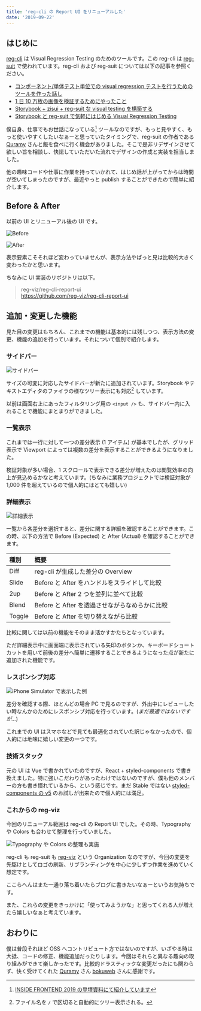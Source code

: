```yaml
---
title: 'reg-cli の Report UI をリニューアルした'
date: '2019-09-22'
---
```


## はじめに

[reg-cli](https://github.com/reg-viz/reg-cli) は Visual Regression Testing のためのツールです。この reg-cli は [reg-suit](https://github.com/reg-viz/reg-suit) で使われています。reg-cli および reg-suit については以下の記事を参照ください。

- [コンポーネント/単体テスト単位での visual regression テストを行うためのツールを作った話し](https://qiita.com/bokuweb/items/bf9de229a3c91c01a480)
- [1 日 10 万枚の画像を検証するためにやったこと](https://qiita.com/Quramy/items/46d0b09ae4d8887b0941)
- [Storybook + zisui + reg-suit な visual testing を構築する](https://qiita.com/hey_cube/items/fbeab4302cfb617cf941)
- [Storybook と reg-suit で気軽にはじめる Visual Regression Testing](https://blog.wadackel.me/2018/storybook-chrome-screenshot-with-reg-viz/)

僕自身、仕事でもお世話になっている[^1] ツールなのですが、もっと見やすく、もっと使いやすくしたいなぁーと思っていたタイミングで、reg-suit の作者である [Quramy](https://twitter.com/quramy) さんと飯を食べに行く機会がありました。そこで是非リデザインさせて欲しい旨を相談し、快諾していただいた流れでデザインの作成と実装を担当しました。

他の趣味コードや仕事に作業を持っていかれて、はじめ話が上がってからは時間が空いてしまったのですが、最近やっと publish することができたので簡単に紹介します。

## Before & After

以前の UI とリニューアル後の UI です。

![Before](before.png)

![After](after.png)

表示要素こそそれほど変わっていませんが、表示方法やぱっと見は比較的大きく変わったかと思います。

ちなみに UI 実装のリポジトリは以下。

> reg-viz/reg-cli-report-ui  
> https://github.com/reg-viz/reg-cli-report-ui

## 追加・変更した機能

見た目の変更はもちろん、これまでの機能は基本的には残しつつ、表示方法の変更、機能の追加を行っています。それについて個別で紹介します。

### サイドバー

![サイドバー](sidebar.png)

サイズの可変に対応したサイドバーが新たに追加されています。Storybook やテキストエディタのファイラの様なツリー表示にも対応[^2] しています。

以前は画面右上にあったフィルタリング用の `<input />` も、サイドバー内に入れることで機能にまとまりができました。

### 一覧表示

これまでは一行に対して一つの差分表示 (1 アイテム) が基本でしたが、グリッド表示で Viewport によっては複数の差分を表示することができるようになりました。

検証対象が多い場合、1 スクロールで表示できる差分が増えたのは閲覧効率の向上が見込めるかなと考えています。(ちなみに業務プロジェクトでは検証対象が 1,000 件を超えているので個人的にはとても嬉しい)

### 詳細表示

![詳細表示](viewer.png)

一覧から各差分を選択すると、差分に関する詳細を確認することができます。この時、以下の方法で Before (Expected) と After (Actual) を確認することができます。

| 種別   | 概要                                           |
| :----- | :--------------------------------------------- |
| Diff   | reg-cli が生成した差分の Overview              |
| Slide  | Before と After をハンドルをスライドして比較   |
| 2up    | Before と After 2 つを並列に並べて比較         |
| Blend  | Before と After を透過させながらなめらかに比較 |
| Toggle | Before と After を切り替えながら比較           |

比較に関しては以前の機能をそのまま活かすかたちとなっています。

ただ詳細表示中に画面端に表示されている矢印のボタンか、キーボードショートカットを用いて前後の差分へ簡単に遷移することできるようになった点が新たに追加された機能です。

### レスポンシブ対応

![iPhone Simulator で表示した例](iphone.png)

差分を確認する際、ほとんどの場合 PC で見るのですが、外出中にレビューしたい時なんかのためにレスポンシブ対応を行っています。(_まだ最適ではないですが..._)

これまでの UI はスマホなどで見ても最適化されていた訳じゃなかったので、個人的には地味に嬉しい変更の一つです。

### 技術スタック

元の UI は Vue で書かれていたのですが、React + styled-components で書き換えました。特に強いこだわりがあったわけではないのですが、僕も他のメンバーの方も書き慣れているから、という感じです。まだ Stable ではない [styled-components の v5](https://medium.com/styled-components/announcing-styled-components-v5-beast-mode-389747abd987) のお試しが出来たので個人的には満足。

### これからの reg-viz

今回のリニューアル範囲は reg-cli の Report UI でした。その時、Typography や Colors も合わせて整理を行っていました。

![Typography や Colors の整理も実施](design.png)

reg-cli も reg-suit も [reg-viz](https://github.com/reg-viz) という Organization なのですが、今回の変更を先駆けとしてロゴの刷新、リブランディングを中心に少しずつ作業を進めていく想定です。

ここらへんはまた一通り落ち着いたらブログに書きたいなぁーというお気持ちです。

また、これらの変更をきっかけに「使ってみようかな」と思ってくれる人が増えたら嬉しいなぁと考えています。

## おわりに

僕は普段それほど OSS へコントリビュート方ではないのですが、いざやる時は大抵、コードの修正、機能追加だったりします。今回はそれらと異なる趣向の取り組みができて楽しかったです。比較的ドラスティックな変更だったにも関わらず、快く受けてくれた [Quramy](https://twitter.com/quramy) さん [bokuweb](https://twitter.com/bokuweb17) さんに感謝です。

[^1]: [INSIDE FRONTEND 2019 の登壇資料にて紹介しています](https://docs.google.com/presentation/d/13QD86hxp0dB_xHkYcyLrFX1xNt0Vg4wsqIo8yeBQmFs/edit?usp=sharing)

[^2]: ファイル名を `/` で区切ると自動的にツリー表示される。
